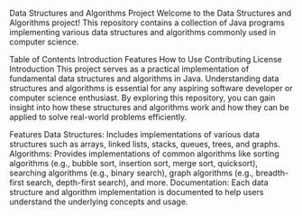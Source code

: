 Data Structures and Algorithms Project
Welcome to the Data Structures and Algorithms project! This repository contains a collection of Java programs implementing various data structures and algorithms commonly used in computer science.

Table of Contents
Introduction
Features
How to Use
Contributing
License
Introduction
This project serves as a practical implementation of fundamental data structures and algorithms in Java. Understanding data structures and algorithms is essential for any aspiring software developer or computer science enthusiast. By exploring this repository, you can gain insight into how these structures and algorithms work and how they can be applied to solve real-world problems efficiently.

Features
Data Structures: Includes implementations of various data structures such as arrays, linked lists, stacks, queues, trees, and graphs.
Algorithms: Provides implementations of common algorithms like sorting algorithms (e.g., bubble sort, insertion sort, merge sort, quicksort), searching algorithms (e.g., binary search), graph algorithms (e.g., breadth-first search, depth-first search), and more.
Documentation: Each data structure and algorithm implementation is documented to help users understand the underlying concepts and usage.